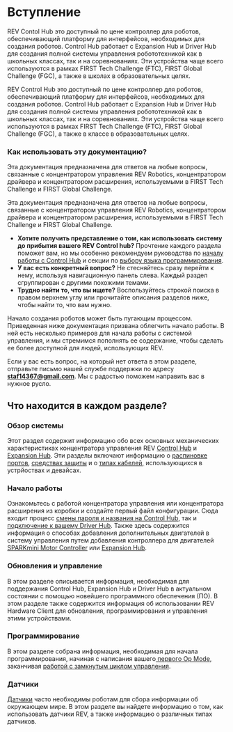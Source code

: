 # Вступление

REV Contol Hub это доступный по цене контроллер для роботов, обеспечивающий платформу для интерфейсов, необходимых для создания роботов. Control Hub работает с Expansion Hub и Driver Hub для создания полной системы управления робототехникой как в школьных классах, так и на соревнованиях. Эти устройства чаще всего используются в рамках FIRST Tech Challenge (FTC), FIRST Global Challenge (FGC), а также в школах в образовательных целях.

REV Control Hub это доступный по цене контроллер для роботов, обеспечивающий платформу для интерфейсов, необходимых для создания роботов. Control Hub работает с Expansion Hub и Driver Hub для создания полной системы управления робототехникой как в школьных классах, так и на соревнованиях. Эти устройства чаще всего используются в рамках FIRST Tech Challenge (FTC), FIRST Global Challenge (FGC), а также в классе в образовательных целях.

### Как использовать эту документацию? <a href="#how-to-use-this-documentation" id="how-to-use-this-documentation"></a>

Эта документация предназначена для ответов на любые вопросы, связанные с концентратором управления REV Robotics, концентратором драйвера и концентратором расширения, используемыми в FIRST Tech Challenge и FIRST Global Challenge.

Эта документация предназначена для ответов на любые вопросы, связанные с концентратором управления REV Robotics, концентратором драйвера и концентратором расширения, используемыми в FIRST Tech Challenge и FIRST Global Challenge.

* **Хотите получить представление о том, как использовать систему до прибытия вашего REV Control hub?** Прочтение каждого раздела поможет вам, но мы особенно рекомендуем руководства по [началу работы с Control Hub](nachalo-raboty-s-control-hub/) и секции по [выбору языка программирования](broken-reference).
* **У вас есть конкретный вопрос?** Не стесняйтесь сразу перейти к нему, используя навигационную панель слева. Каждый раздел сгруппирован с другими похожими темами.
* **Трудно найти то, что вы ищете?** Воспользуйтесь строкой поиска в правом верхнем углу или прочитайте описания разделов ниже, чтобы найти то, что вам нужно.

Начало создания роботов может быть пугающим процессом. Приведенная ниже документация призвана облегчить начало работы. В ней есть несколько примеров для начала работы с системой управления, и мы стремимся пополнять ее содержание, чтобы сделать ее более доступной для людей, использующих REV.

Если у вас есть вопрос, на который нет ответа в этом разделе, отправьте письмо нашей службе поддержки по адресу **staf14367@gmail.com**. Мы с радостью поможем направить вас в нужное русло.

## Что находится в каждом разделе?

### Обзор системы

Этот раздел содержит информацию обо всех основных механических характеристиках концентратора управления REV [Control Hub](system-overview/control-hub-specifications.md) и [Expansion Hub](system-overview/expansion-hub-specifications.md). Эти разделы включают информацию о [распиновке портов](system-overview/port-pinouts.md), [средствах защиты](system-overview/protection-features.md)  и о [типах кабелей,](system-overview/cables-and-connectors/) использующихся в устрйоствах  и девайсах.

### Начало работы

Ознакомьтесь с работой концентратора управления или концентратора расширения из коробки и создайте первый файл конфигурации. Сюда входит процесс [смены пароля и названия на Control Hub](nachalo-raboty-s-control-hub/podklyuchenie-k-konsoli-upravleniya-robotom.md), так и [подключение к вашему Driver Hub](nachalo-raboty-s-control-hub/podklyuchenie-driver-station-k-control-hub.md). Также здесь содержится информация о способах добавления дополнительных двигателей в систему управления путем добавления контроллера для двигателей [SPARKmini Motor Controller](dobavlenie-dopolnitelnykh-motorov/sparkmini-motor-controller.md) или [Expansion Hub](dobavlenie-dopolnitelnykh-motorov/adding-an-expansion-hub.md).

### Обновления и управление

В этом разделе описывается информация, необходимая для поддержания Control Hub, Expansion Hub и Driver Hub в актуальном состоянии с помощью новейшего программного обеспечения (ПО). В этом разделе также содержится информация об использовании REV Hardware Client для обновления, программирования и управления этими устройствами.

### Программирование

В этом разделе собрана информация, необходимая для начала программирования, начиная с написания вашего[ первого Op Mode](programming/hello-robot-introduction-to-programming.md), заканчивая [работой с замкнутым циклом управления](programming/using-encoders.md).

### Датчики

[Датчики](sensors/introduction-to-sensors.md) часто необходимы роботам для сбора информации об окружающем мире. В этом разделе вы найдете информацию о том, как использовать датчики REV, а также информацию о различных типах датчиков.

